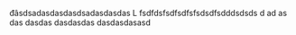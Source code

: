 đâsdsadasdasdasdsadasdasdas
L
fsdfdsfsdfsdfsfsdsdfsdddsdsds
d
ad
as
das
dasdas
dasdasdas
dasdasdasasd